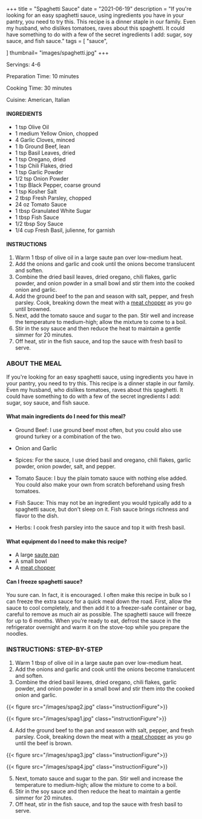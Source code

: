 +++
title = "Spaghetti Sauce"
date = "2021-06-19"
description = "If you're looking for an easy spaghetti sauce, using ingredients you have in your pantry, you need to try this. This recipe is a dinner staple in our family. Even my husband, who dislikes tomatoes, raves about this spaghetti. It could have something to do with a few of the secret ingredients I add: sugar, soy sauce, and fish sauce."
tags = [
    "sauce",
   
]
thumbnail= "images/spaghetti.jpg"
+++

Servings: 4-6 <!--more-->

Preparation Time: 10 minutes 

Cooking Time: 30 minutes

Cuisine: American, Italian

#### INGREDIENTS 

* 1 tsp Olive Oil 
* 1 medium Yellow Onion, chopped 
* 4 Garlic Cloves, minced 
* 1 lb Ground Beef, lean
* 1 tsp Basil Leaves, dried 
* 1 tsp Oregano, dried 
* 1 tsp Chili Flakes, dried 
* 1 tsp Garlic Powder 
* 1/2 tsp Onion Powder 
* 1 tsp Black Pepper, coarse ground 
* 1 tsp Kosher Salt 
* 2 tbsp Fresh Parsley, chopped 
* 24 oz Tomato Sauce 
* 1 tbsp Granulated White Sugar 
* 1 tbsp Fish Sauce 
* 1/2 tbsp Soy Sauce 
* 1/4 cup Fresh Basil, julienne, for garnish 

#### INSTRUCTIONS

1. Warm 1 tbsp of olive oil in a large saute pan over low-medium heat. 
2. Add the onions and garlic and cook until the onions become translucent and soften. 
3. Combine the dried basil leaves, dried oregano, chili flakes, garlic powder, and onion powder in a small bowl and stir them into the cooked onion and garlic. 
4. Add the ground beef to the pan and season with salt, pepper, and fresh parsley. Cook, breaking down the meat with a [meat chopper](https://amzn.to/2TLab0X) as you go until browned. 
5. Next, add the tomato sauce and sugar to the pan. Stir well and increase the temperature to medium-high; allow the mixture to come to a boil.
6. Stir in the soy sauce and then reduce the heat to maintain a gentle simmer for 20 minutes. 
7. Off heat, stir in the fish sauce, and top the sauce with fresh basil to serve. 

### ABOUT THE MEAL

If you're looking for an easy spaghetti sauce, using ingredients you have in your pantry, you need to try this. This recipe is a dinner staple in our family. Even my husband, who dislikes tomatoes, raves about this spaghetti. It could have something to do with a few of the secret ingredients I add: sugar, soy sauce, and fish sauce.

#### What main ingredients do I need for this meal?

* Ground Beef: I use ground beef most often, but you could also use ground turkey or a combination of the two. 

* Onion and Garlic 

* Spices: For the sauce, I use dried basil and oregano, chili flakes, garlic powder, onion powder, salt, and pepper. 

* Tomato Sauce: I buy the plain tomato sauce with nothing else added. You could also make your own from scratch beforehand using fresh tomatoes. 

* Fish Sauce: This may not be an ingredient you would typically add to a spaghetti sauce, but don't sleep on it. Fish sauce brings richness and flavor to the dish. 

* Herbs: I cook fresh parsley into the sauce and top it with fresh basil. 

#### What equipment do I need to make this recipe?

* A large [saute pan](https://amzn.to/3gFYnWP) 
* A small bowl 
* A [meat chopper](https://amzn.to/2TLab0X)

#### Can I freeze spaghetti sauce?

You sure can.  In fact, it is encouraged. I often make this recipe in bulk so I can freeze the extra sauce for a quick meal down the road. First, allow the sauce to cool completely, and then add it to a freezer-safe container or bag, careful to remove as much air as possible. The spaghetti sauce will freeze for up to 6 months. When you’re ready to eat, defrost the sauce in the refrigerator overnight and warm it on the stove-top while you prepare the noodles. 

### INSTRUCTIONS: STEP-BY-STEP 

1. Warm 1 tbsp of olive oil in a large saute pan over low-medium heat. 
2. Add the onions and garlic and cook until the onions become translucent and soften. 
3. Combine the dried basil leaves, dried oregano, chili flakes, garlic powder, and onion powder in a small bowl and stir them into the cooked onion and garlic. 

{{< figure src="/images/spag2.jpg" class="instructionFigure">}}

{{< figure src="/images/spag1.jpg" class="instructionFigure">}}

4. Add the ground beef to the pan and season with salt, pepper, and fresh parsley. Cook, breaking down the meat with a [meat chopper](https://amzn.to/2TLab0X) as you go until the beef is brown. 

{{< figure src="/images/spag3.jpg" class="instructionFigure">}}

{{< figure src="/images/spag4.jpg" class="instructionFigure">}}

5. Next, tomato sauce and sugar to the pan. Stir well and increase the temperature to medium-high; allow the mixture to come to a boil.
6. Stir in the soy sauce and then reduce the heat to maintain a gentle simmer for 20 minutes. 
7. Off heat, stir in the fish sauce, and top the sauce with fresh basil to serve. 
